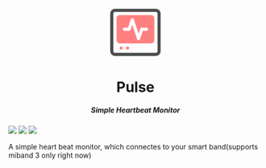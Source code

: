 <p align="center">
  <img src="https://raw.githubusercontent.com/ramantehlan/pulse/master/resources/icons/logo.png?token=AG5RGAHB4UGKJMSKJ6TSAO26YEBQW" width="100">
  <h1 align="center">Pulse</h1>
  <h5 align="center">Simple Heartbeat Monitor</h5>

<img src="https://goreportcard.com/badge/github.com/ramantehlan/pulse">
<img src="https://img.shields.io/badge/godoc-reference-green">
<img src="https://img.shields.io/badge/license-MIT-blue">

</p>


A simple heart beat monitor, which connectes to your smart band(supports miband 3 only right now)

